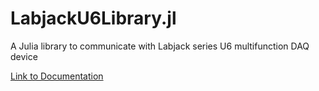 # LabjackU6Library.jl
A Julia library to communicate with Labjack series U6 multifunction DAQ device

[Link to Documentation](https://mdp-aerosol-group.github.io/LabjackU6Library.jl/dev/)
